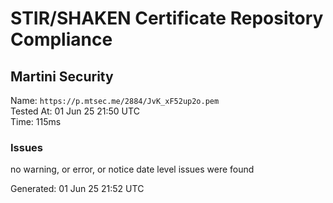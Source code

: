 # STIR/SHAKEN Certificate Repository Compliance

## Martini Security

Name: `https://p.mtsec.me/2884/JvK_xF52up2o.pem`\
Tested At: 01 Jun 25 21:50 UTC\
Time: 115ms

### Issues

no warning, or error, or notice date level issues were found

Generated: 01 Jun 25 21:52 UTC